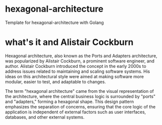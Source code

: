 # hexagonal-architecture
Template for hexagonal-architecture with Golang

# what's it and Alistair Cockburn

Hexagonal architecture, also known as the Ports and Adapters architecture, was popularized by Alistair Cockburn, a prominent software engineer, and author. 
Alistair Cockburn introduced the concept in the early 2000s to address issues related to maintaining and scaling software systems. 
His ideas on this architectural style were aimed at making software more modular, easier to test, and adaptable to changes.

The term "hexagonal architecture" came from the visual representation of the architecture, where the central business logic is surrounded by "ports" and "adapters," 
forming a hexagonal shape. This design pattern emphasizes the separation of concerns, ensuring that the core logic of the application is independent of external factors such as user interfaces, 
databases, and other external systems.
